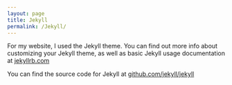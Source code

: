 ```yaml
---
layout: page
title: Jekyll
permalink: /Jekyll/
---
```


For my website, I used the Jekyll theme. You can find out more info about customizing your Jekyll theme, as well as basic Jekyll usage documentation at [jekyllrb.com][jek]

You can find the source code for Jekyll at [github.com/jekyll/jekyll](https://github.com/jekyll/jekyll)

[jek]:	http://jekyllrb.com/